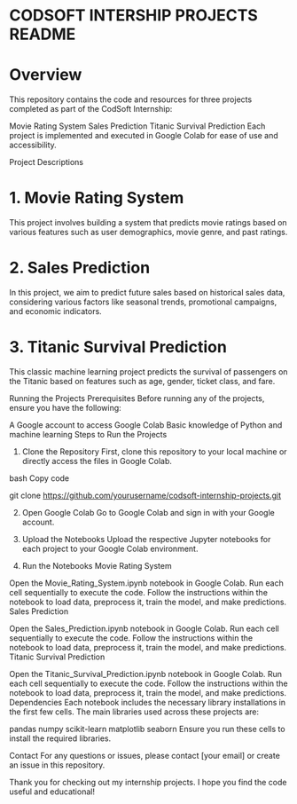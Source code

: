 # CODSOFT INTERSHIP PROJECTS README

# Overview
This repository contains the code and resources for three projects completed as part of the CodSoft Internship:

 Movie Rating System
Sales Prediction
Titanic Survival Prediction
Each project is implemented and executed in Google Colab for ease of use and accessibility.

Project Descriptions
# 1.  Movie Rating System
This project involves building a system that predicts movie ratings based on various features such as user demographics, movie genre, and past ratings.

# 2. Sales Prediction
In this project, we aim to predict future sales based on historical sales data, considering various factors like seasonal trends, promotional campaigns, and economic indicators.

# 3. Titanic Survival Prediction
This classic machine learning project predicts the survival of passengers on the Titanic based on features such as age, gender, ticket class, and fare.

Running the Projects
Prerequisites
Before running any of the projects, ensure you have the following:

A Google account to access Google Colab
Basic knowledge of Python and machine learning
Steps to Run the Projects
1. Clone the Repository
First, clone this repository to your local machine or directly access the files in Google Colab.

bash Copy code

git clone https://github.com/yourusername/codsoft-internship-projects.git

2. Open Google Colab
Go to Google Colab and sign in with your Google account.

3. Upload the Notebooks
Upload the respective Jupyter notebooks for each project to your Google Colab environment.

4. Run the Notebooks
Movie Rating System

Open the Movie_Rating_System.ipynb notebook in Google Colab.
Run each cell sequentially to execute the code.
Follow the instructions within the notebook to load data, preprocess it, train the model, and make predictions.
Sales Prediction

Open the Sales_Prediction.ipynb notebook in Google Colab.
Run each cell sequentially to execute the code.
Follow the instructions within the notebook to load data, preprocess it, train the model, and make predictions.
Titanic Survival Prediction

Open the Titanic_Survival_Prediction.ipynb notebook in Google Colab.
Run each cell sequentially to execute the code.
Follow the instructions within the notebook to load data, preprocess it, train the model, and make predictions.
Dependencies
Each notebook includes the necessary library installations in the first few cells. The main libraries used across these projects are:

pandas
numpy
scikit-learn
matplotlib
seaborn
Ensure you run these cells to install the required libraries.

Contact
For any questions or issues, please contact [your email] or create an issue in this repository.

Thank you for checking out my internship projects. I hope you find the code useful and educational!
